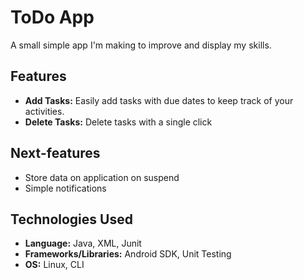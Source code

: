# ToDo App

A small simple app I'm making to improve and display my skills. 


## Features

- **Add Tasks:** Easily add tasks with due dates to keep track of your activities.
- **Delete Tasks:** Delete tasks with a single click

## Next-features

- Store data on application on suspend
- Simple notifications

## Technologies Used

- **Language:** Java, XML, Junit
- **Frameworks/Libraries:** Android SDK, Unit Testing
- **OS:** Linux, CLI

